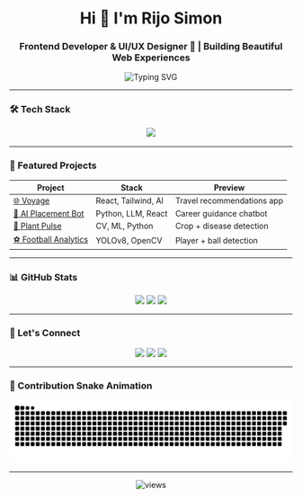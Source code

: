 <!-- Rijo Simon GitHub Profile README -->

<h1 align="center">Hi 👋 I'm Rijo Simon</h1>
<h3 align="center">Frontend Developer & UI/UX Designer 🎨 | Building Beautiful Web Experiences</h3>

<p align="center">
  <img src="https://readme-typing-svg.demolab.com?font=Fira+Code&duration=2000&pause=1000&center=true&vCenter=true&width=435&lines=Designing+Beautiful+Interfaces;Bringing+Figma+to+Life;Hackathon+Lover+%F0%9F%94%A5;Always+Learning+Something+New!" alt="Typing SVG" />
</p>

---

### 🛠️ Tech Stack

<p align="center">
  <img src="https://skillicons.dev/icons?i=react,nextjs,tailwind,figma,js,ts,python,html,css,vscode,git,github,linux,opencv,tensorflow" />
</p>

---

### 🚀 Featured Projects

<div align="center">

<table>
  <thead>
    <tr>
      <th>Project</th>
      <th>Stack</th>
      <th>Preview</th>
    </tr>
  </thead>
  <tbody>
    <tr>
      <td><a href="https://github.com/Rijo-1/Voyage2.0">🌐 Voyage</a></td>
      <td>React, Tailwind, AI</td>
      <td>Travel recommendations app</td>
    </tr>
    <tr>
      <td><a href="https://github.com/Rijo-1/AI-Placement-Trainer-Chatbot">🤖 AI Placement Bot</a></td>
      <td>Python, LLM, React</td>
      <td>Career guidance chatbot</td>
    </tr>
    <tr>
      <td><a href="https://github.com/Rijo-1/PlantPulse">🌿 Plant Pulse</a></td>
      <td>CV, ML, Python</td>
      <td>Crop + disease detection</td>
    </tr>
    <tr>
      <td><a href="https://github.com/Rijo-1/Football-Analysis-using-Computer-Vision-with-Yolov8-OpenCV">⚽ Football Analytics</a></td>
      <td>YOLOv8, OpenCV</td>
      <td>Player + ball detection</td>
    </tr>
  </tbody>
</table>

</div>

---

### 📊 GitHub Stats

<p align="center">
  <img src="https://github-readme-stats.vercel.app/api?username=Rijo-1&show_icons=true&theme=radical&count_private=true&hide=prs,issues" height="180" />
  <img src="https://github-readme-streak-stats.herokuapp.com?user=Rijo-1&theme=radical" height="180" />
  <img src="https://github-readme-stats.vercel.app/api/top-langs/?username=Rijo-1&layout=compact&theme=radical&hide=php,c" height="180" />
</p>


---

### 📍 Let's Connect

<p align="center">
  <a href="https://www.linkedin.com/in/rijo-simon-927559278"><img src="https://img.shields.io/badge/LinkedIn-%230077B5.svg?&style=for-the-badge&logo=linkedin&logoColor=white"/></a>
  <a href="https://rijosimon.netlify.app"><img src="https://img.shields.io/badge/Portfolio-%2312100E.svg?&style=for-the-badge&logo=vercel&logoColor=white"/></a>
  <a href="mailto:rijosimon44@gmail.com"><img src="https://img.shields.io/badge/Gmail-D14836?style=for-the-badge&logo=gmail&logoColor=white"/></a>
</p>

---
### 🐍 Contribution Snake Animation

<p align="center">
  <img src="https://github.com/Rijo-1/Rijo-1/blob/output/github-snake.svg" alt="snake gif" />
</p>

---

<p align="center">
  <img src="https://komarev.com/ghpvc/?username=Rijo-1&label=Profile+Views&color=0e75b6&style=flat" alt="views" />
</p>
